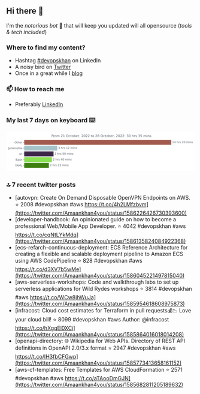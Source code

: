 <!--- [![Hits](https://hits.seeyoufarm.com/api/count/incr/badge.svg?url=https%3A%2F%2Fgithub.com%2Fakhan4u%2Fhit-counter&count_bg=%2379C83D&title_bg=%23555555&icon=&icon_color=%23E7E7E7&title=visits&edge_flat=false)](https://hits.seeyoufarm.com) --->

## Hi there 👋

I'm the _notorious bot_ 🤣 that will keep you updated will all opensource (_tools & tech included_) 

### Where to find my content?

* Hashtag [#devopskhan](https://www.linkedin.com/feed/hashtag/devopskhan) on LinkedIn
* A noisy bird on [Twitter](https://twitter.com/Amaankhan4you)
* Once in a great while I [blog](https://linuxparrot.com) 


### 📫 **How to reach me**

* Preferably [LinkedIn](https://www.linkedin.com/in/amaan-khan-linux-ninja)

### My last 7 days on keyboard ⌨️

<img src="https://github.com/akhan4u/akhan4u/blob/main/images/stat.svg" alt="Amaan's Wakatime Activity!"/>

### 🔝 7 recent twitter posts
<!-- DEVDOJO:START -->
- [autovpn: Create On Demand Disposable OpenVPN Endpoints on AWS.
⭐️ 2008
#devopskhan #aws
https://t.co/4h2LMfzbvm](https://twitter.com/Amaankhan4you/status/1586226426730393600)
- [developer-handbook: An opinionated guide on how to become a professional Web/Mobile App Developer.
⭐️ 4042
#devopskhan #aws
https://t.co/cqNtLYkMdq](https://twitter.com/Amaankhan4you/status/1586135824084922368)
- [ecs-refarch-continuous-deployment: ECS Reference Architecture for creating a flexible and scalable deployment pipeline to Amazon ECS using AWS CodePipeline
⭐️ 828
#devopskhan #aws
https://t.co/d3XV7b5wMe](https://twitter.com/Amaankhan4you/status/1586045221497815040)
- [aws-serverless-workshops: Code and walkthrough labs to set up serverless applications for Wild Rydes workshops
⭐️ 3814
#devopskhan #aws
https://t.co/WCw8jhWuJa](https://twitter.com/Amaankhan4you/status/1585954618608975873)
- [infracost: Cloud cost estimates for Terraform in pull requests💰📉 Love your cloud bill!
⭐️ 8099
#devopskhan #aws
Author: @infracost
https://t.co/hXgqEl0XCi](https://twitter.com/Amaankhan4you/status/1585864016018014208)
- [openapi-directory: 🌐 Wikipedia for Web APIs. Directory of REST API definitions in OpenAPI 2.0/3.x format
⭐️ 2947
#devopskhan #aws
https://t.co/IH3fbCFGwp](https://twitter.com/Amaankhan4you/status/1585773413658161152)
- [aws-cf-templates: Free Templates for AWS CloudFormation
⭐️ 2571
#devopskhan #aws
https://t.co/aTAooDmGJN](https://twitter.com/Amaankhan4you/status/1585682811205189632)
<!-- DEVDOJO:END -->

<!-- ![Amaan's GitHub stats](https://github-readme-stats.vercel.app/api?username=akhan4u&count_private=true&show_icons=true&hide=contribs) -->
